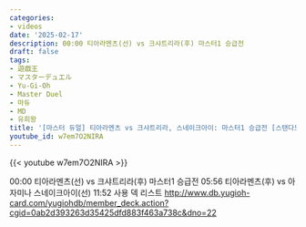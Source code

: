 ```yaml
---
categories:
- videos
date: '2025-02-17'
description: 00:00 티아라멘츠(선) vs 크샤트리라(후) 마스터1 승급전
draft: false
tags:
- 遊戯王
- マスターデュエル
- Yu-Gi-Oh
- Master Duel
- 마듀
- MD
- 유희왕
title: '[마스터 듀얼] 티아라멘츠 vs 크샤트리라, 스네이크아이: 마스터1 승급전 [스탠다드]'
youtube_id: w7em7O2NIRA
---
```



{{< youtube w7em7O2NIRA >}}

00:00 티아라멘츠(선) vs 크샤트리라(후) 마스터1 승급전
05:56 티아라멘츠(후) vs 아자미나 스네이크아이(선)
11:52 사용 덱 리스트
http://www.db.yugioh-card.com/yugiohdb/member_deck.action?cgid=0ab2d393263d35425dfd883f463a738c&dno=22
